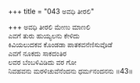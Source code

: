 +++
title = "043 ಅವಧಿ ತೀರಲಿ"

+++
ಅವಧಿ ತೀರಲಿ ಮೇಣು ಮಾಣಲಿ  
ಎವಗೆ ತುರು ಹುಯ್ಯಲನು ಕೇಳಿದು  
ಕಿವಿಯಲುದಕವ ಕೊಂಡಡಾ ಪಾತಕವನೆಣಿಸುವೊಡೆ  
ಎವಗೆ ನೂಕದು ಸಾಕದಂತಿರ  
ಲವರ ಬೆಂಬಳಿವಿಡಿದು ವರ ಗೋ  
ನಿವಹವನು ಮರಳಿಚುವೆನೆಂದನು ಧರ್ಮನಂದನನು     ॥43॥